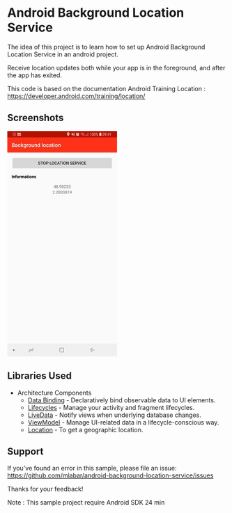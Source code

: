 # Android Background Location Service

The idea of this project is to learn how to set up Android Background Location Service in an android project.

Receive location updates both while your app is in the foreground, and after the app has exited.

This code is based on the documentation Android Training Location :
https://developer.android.com/training/location/

## Screenshots

![Display location](screenshots/Screenshot_20181007-094100_Background_location.jpg "Display location")

## Libraries Used

* Architecture Components
  * [Data Binding][0] - Declaratively bind observable data to UI elements.
  * [Lifecycles][1] - Manage your activity and fragment lifecycles.
  * [LiveData][2] - Notify views when underlying database changes.
  * [ViewModel][3] - Manage UI-related data in a lifecycle-conscious way.
  * [Location][4] - To get a geographic location.

[0]: https://developer.android.com/topic/libraries/data-binding/
[1]: https://developer.android.com/topic/libraries/architecture/lifecycle
[2]: https://developer.android.com/topic/libraries/architecture/livedata
[3]: https://developer.android.com/topic/libraries/architecture/viewmodel
[4]: https://developer.android.com/reference/android/location/Location

## Support

If you've found an error in this sample, please file an issue: https://github.com/mlabar/android-background-location-service/issues

Thanks for your feedback!

Note : This sample project require Android SDK 24 min
